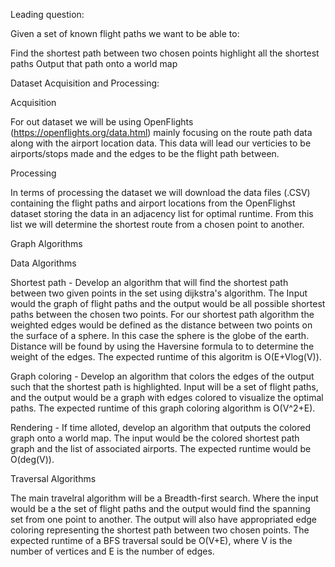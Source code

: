 Leading question:

Given a set of known flight paths we want to be able to:

Find the shortest path between two chosen points
highlight all the shortest paths
Output that path onto a world map

Dataset Acquisition and Processing:

Acquisition

For out dataset we will be using OpenFlights (https://openflights.org/data.html) mainly focusing on the
route path data along with the airport location data. This data will lead our verticies to be
airports/stops made and the edges to be the flight path between.

Processing

In terms of processing the dataset we will download the data files (.CSV) containing the flight paths
and airport locations from the OpenFlighst dataset storing the data in an adjacency list for optimal
runtime. From this list we will determine the shortest route from a chosen point to another.

Graph Algorithms

Data Algorithms

Shortest path - Develop an algorithm that will find the shortest path between two given points in the
set using dijkstra's algorithm. The Input would the graph of flight paths and the output would be all
possible shortest paths between the chosen two points. For our shortest path algorithm the weighted
edges would be defined as the distance between two points on the surface of a sphere. In this case the
sphere is the globe of the earth. Distance will be found by using the Haversine formula to to determine
the weight of the edges. The expected runtime of this algoritm is O(E+Vlog(V)).
        
Graph coloring - Develop an algorithm that colors the edges of the output such that the shortest path is
highlighted. Input will be a set of flight paths, and the output would be a graph with
edges colored to visualize the optimal paths. The expected runtime of this graph coloring algorithm is
O(V^2+E).

Rendering - If time alloted, develop an algorithm that outputs the colored graph onto a world map. The
input would be the colored shortest path graph and the list of associated airports. The expected runtime
would be O(deg(V)).

Traversal Algorithms

The main travelral algorithm will be a Breadth-first search. Where the input would be  a the set of flight
paths and the output would find the spanning set from one point to another. The output will also have
appropriated edge coloring representing the shortest path between two chosen points. The expected runtime
of a BFS traversal sould be O(V+E), where V is the number of vertices and E is the number of edges.
